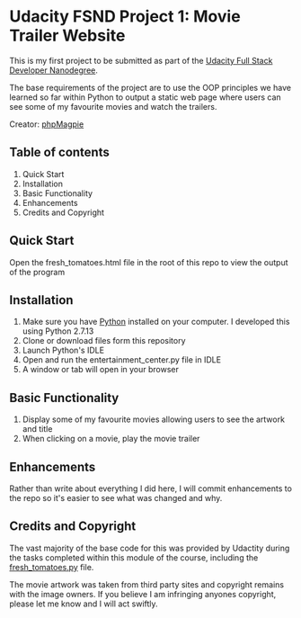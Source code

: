# Udacity FSND Project 1: Movie Trailer Website

This is my first project to be submitted as part of the [Udacity Full Stack Developer Nanodegree](https://www.udacity.com/course/full-stack-web-developer-nanodegree--nd004).

The base requirements of the project are to use the OOP principles we have learned so far within Python to output a static web page where users can see some of my favourite movies and watch the trailers.

Creator: [phpMagpie](https://github.com/phpMagpie)

## Table of contents
 1. Quick Start
 2. Installation
 3. Basic Functionality
 4. Enhancements
 5. Credits and Copyright
 
## Quick Start
Open the fresh_tomatoes.html file in the root of this repo to view the output of the program

## Installation
 1. Make sure you have [Python](https://www.python.org/downloads/) installed on your computer. I developed this using Python 2.7.13
 2. Clone or download files form this repository
 3. Launch Python's IDLE
 4. Open and run the entertainment_center.py file in IDLE
 5. A window or tab will open in your browser

## Basic Functionality
 1. Display some of my favourite movies allowing users to see the artwork and title
 2. When clicking on a movie, play the movie trailer

## Enhancements
Rather than write about everything I did here, I will commit enhancements to the repo so it's easier to see what was changed and why.

## Credits and Copyright
The vast majority of the base code for this was provided by Udactity during the tasks completed within this module of the course, including the [fresh_tomatoes.py](https://github.com/adarsh0806/ud036_StarterCode/blob/master/fresh_tomatoes.py) file.

The movie artwork was taken from third party sites and copyright remains with the image owners.  If you believe I am infringing anyones copyright, please let me know and I will act swiftly.
